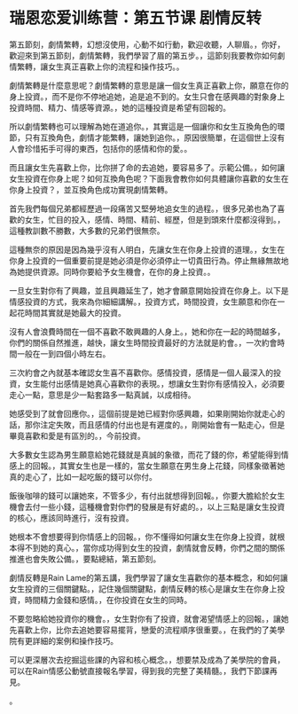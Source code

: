 # 瑞恩恋爱训练营：第五节课 剧情反转

第五節刻，劇情繁轉，幻想沒使用，心動不如行動，歡迎收聽，人聊眉。，你好，歡迎來到第五節刻，劇情繁轉，我們學習了眉的第五步。，這節刻我要教你如何劇情繁轉，讓女生真正喜歡上你的流程和操作技巧。。

劇情繁轉是什麼意思呢？劇情繁轉的意思是讓一個女生真正喜歡上你，願意在你的身上投資。，而不是你不停地追她，追是追不到的。女生只會在感興趣的對象身上投資時間、精力、情感等資源。，她的這種投資是希望有回報的。

所以劇情繁轉也可以理解為她在道追你。，其實這是一個讓你和女生互換角色的環節，只有互換角色，劇情才能繁轉，讓她到追你。，原因很簡單，在這個世上沒有人會珍惜拓手可得的東西，包括你的感情和你的愛。。

而且讓女生先喜歡上你，比你拼了命的去追她，要容易多了。示範公備。，如何讓女生投資在你身上呢？如何互換角色呢？下面我會教你如何具體讓你喜歡的女生在你身上投資？，並互換角色成功實現劇情繁轉。

首先我們每個兄弟都經歷過一段痛苦又堅勞地追女生的過程。，很多兄弟也為了喜歡的女生，忙目的投入，感情、時間、精前、經歷，但是到頭來什麼都沒得到。，這種教訓數不勝數，大多數的兄弟們很無奈。

這種無奈的原因是因為幾乎沒有人明白，先讓女生在你身上投資的道理。，女生在你身上投資的一個重要前提是她必須是你必須停止一切貴田行為。停止無緣無故地為她提供資源。同時你要給予女生機會，在你的身上投資。。

一旦女生對你有了興趣，並且興趣延生了，她才會願意開始投資在你身上。以下是情感投資的方式，我來為你細細講解。，投資方式，時間投資，女生願意和你在一起花時間其實就是她最大的投資。

沒有人會浪費時間在一個不喜歡不敢興趣的人身上。，她和你在一起的時間越多，你們的關係自然推進，越快，讓女生時間投資最好的方法就是約會。，一次約會時間一般在一到四個小時左右。

三次約會之內就基本確認女生喜不喜歡你。感情投資，感情是一個人最深入的投資，女生能付出感情是她真心喜歡你的表現。，想讓女生對你有感情投入，必須要走心一點，意思是少一點套路多一點真誠，以成相待。

她感受到了就會回應你。，這個前提是她已經對你感興趣，如果剛開始你就走心的話，那你注定失敗，而且感情的付出也是有遲度的。，剛開始會有一點走心，但是畢竟喜歡和愛是有區別的。，今前投資。

大多數女生認為男生願意給她花錢就是真誠的象徵，而花了錢的你，希望能得到情感上的回報。，其實女生也是一樣的，當女生願意在男生身上花錢，同樣象徵著她真的走心了，比如一起吃飯的錢可以你付。

飯後咖啡的錢可以讓她來，不管多少，有付出就想得到回報。，你要大膽給於女生機會去付一些小錢，這種機會對你們的發展是有好處的。，以上三點是讓女生投資的核心，應該同時進行，沒有投資。

她根本不會想要得到你情感上的回報。，你不懂得如何讓女生在你身上投資，就根本得不到她的真心。，當你成功得到女生的投資，劇情就會反轉，你們之間的關係推進也會失敗公備。，要點總結，第五節刻。

劇情反轉是Rain Lame的第五講，我們學習了讓女生喜歡你的基本概念，和如何讓女生投資的三個關鍵點。，記住幾個關鍵點，劇情反轉的核心是讓女生在你身上投資，時間精力金錢和感情。，在你投資在女生的同時。

不要忽略給她投資你的機會。，女生對你有了投資，就會渴望情感上的回報。，讓她先喜歡上你，比你去追她要容易擺背，戀愛的流程順序很重要。，在我們的了美學院有更詳細的案例和操作技巧。

可以更深層次去挖掘這些課的內容和核心概念。，想要禁及成為了美學院的會員，可以在Rain情感公動號直接報名學習，得到我的完整了美精髓。，我們下節課再見。

。